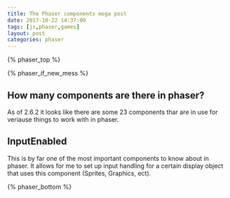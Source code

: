 ```yaml
---
title: The Phaser components mega post
date: 2017-10-22 14:37:00
tags: [js,phaser,games]
layout: post
categories: phaser
---
```



<!-- more -->

{% phaser_top %}

{% phaser_if_new_mess %}

## How many components are there in phaser?

As of 2.6.2 it looks like there are some 23 components thar are in use for veriause things to work with in phaser.

## InputEnabled

This is by far one of the most important components to know about in phaser. It allows for me to set up input handling for a certain display object that uses this component (Sprites, Graphics, ect).

{% phaser_bottom %}
